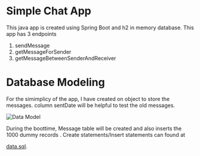 # Simple Chat App 

This java app is created using Spring Boot and h2 in memory database. This app has 3 endpoints 

1. sendMessage
2. getMessageForSender 
3. getMessageBetweenSenderAndReceiver

# Database Modeling 
 
For the simimplicy of the app, I have created on object to store the messages. column sentDate will be helpful to test the old messages. 

![Data Model](https://user-images.githubusercontent.com/9857819/126576422-66b62435-6e2e-48a9-a20c-421d13eecf5f.png)

During the boottime, Message table will be created and also inserts the 1000 dummy records .  Create statements/Insert statements can found at 

[data.sql](https://github.com/kranthides/simple-chat-app/blob/master/src/main/resources/data.sql).




